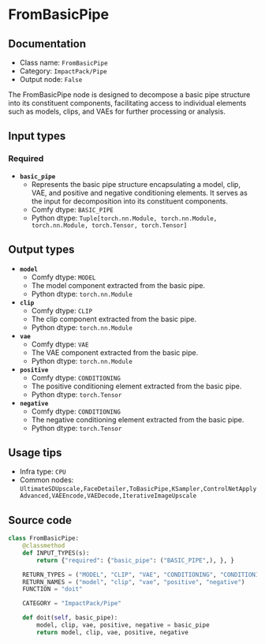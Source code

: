 # FromBasicPipe
## Documentation
- Class name: `FromBasicPipe`
- Category: `ImpactPack/Pipe`
- Output node: `False`

The FromBasicPipe node is designed to decompose a basic pipe structure into its constituent components, facilitating access to individual elements such as models, clips, and VAEs for further processing or analysis.
## Input types
### Required
- **`basic_pipe`**
    - Represents the basic pipe structure encapsulating a model, clip, VAE, and positive and negative conditioning elements. It serves as the input for decomposition into its constituent components.
    - Comfy dtype: `BASIC_PIPE`
    - Python dtype: `Tuple[torch.nn.Module, torch.nn.Module, torch.nn.Module, torch.Tensor, torch.Tensor]`
## Output types
- **`model`**
    - Comfy dtype: `MODEL`
    - The model component extracted from the basic pipe.
    - Python dtype: `torch.nn.Module`
- **`clip`**
    - Comfy dtype: `CLIP`
    - The clip component extracted from the basic pipe.
    - Python dtype: `torch.nn.Module`
- **`vae`**
    - Comfy dtype: `VAE`
    - The VAE component extracted from the basic pipe.
    - Python dtype: `torch.nn.Module`
- **`positive`**
    - Comfy dtype: `CONDITIONING`
    - The positive conditioning element extracted from the basic pipe.
    - Python dtype: `torch.Tensor`
- **`negative`**
    - Comfy dtype: `CONDITIONING`
    - The negative conditioning element extracted from the basic pipe.
    - Python dtype: `torch.Tensor`
## Usage tips
- Infra type: `CPU`
- Common nodes: `UltimateSDUpscale,FaceDetailer,ToBasicPipe,KSampler,ControlNetApplyAdvanced,VAEEncode,VAEDecode,IterativeImageUpscale`


## Source code
```python
class FromBasicPipe:
    @classmethod
    def INPUT_TYPES(s):
        return {"required": {"basic_pipe": ("BASIC_PIPE",), }, }

    RETURN_TYPES = ("MODEL", "CLIP", "VAE", "CONDITIONING", "CONDITIONING")
    RETURN_NAMES = ("model", "clip", "vae", "positive", "negative")
    FUNCTION = "doit"

    CATEGORY = "ImpactPack/Pipe"

    def doit(self, basic_pipe):
        model, clip, vae, positive, negative = basic_pipe
        return model, clip, vae, positive, negative

```
